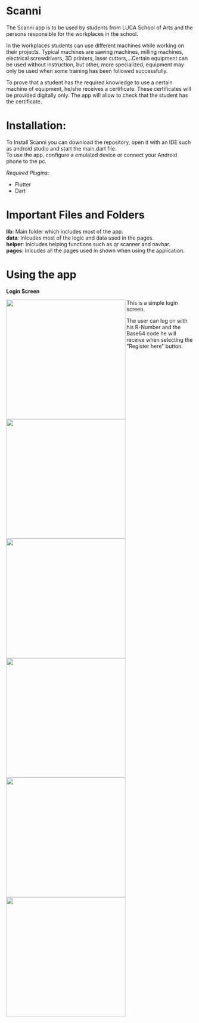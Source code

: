 # **Scanni**

The Scanni app is to be used by students from LUCA School of Arts and the persons 
responsible for the workplaces in the school.

In the workplaces students can use different machines while working on their projects. 
Typical machines are sawing machines, milling machines, electrical screwdrivers, 3D printers, 
laser cutters,…Certain equipment can be used without instruction, but other, more specialized, 
equipment may only be used when some training has been followed successfully.

To prove that a student has the required knowledge to use a certain machine of 
equipment, he/she receives a certificate. These certificates will be provided digitally only. The 
app will allow to check that the student has the certificate.

# **Installation**:  

To Install Scanni you can download the repository, open it with an IDE such as android studio and start the main.dart file.  
To use the app, configure a emulated device or connect your Android phone to the pc. 

*Required Plugins*: 
- Flutter  
- Dart  

# Important Files and Folders  

**lib**:  Main folder which includes most of the app.    
**data**:   Inlcudes most of the logic and data used in the pages.  
**helper**:   Inlcludes helping functions such as qr scanner and navbar.  
**pages**:    Inlcudes all the pages used in shown when using the application.  

# Using the app

**Login Screen**  

<img width ="320" heigth="640" align="left" src="https://user-images.githubusercontent.com/70316076/122654393-51cbdf80-d14b-11eb-8e7f-c99a9261881b.png">  
  
This is a simple login screen.  
  
   
The user can log on with his R-Number and the Base64 code he will receive when selecting the "Register here" button.


<img width ="320" heigth="640" align="left" src="https://user-images.githubusercontent.com/70316076/122654357-fe599180-d14a-11eb-9b0f-ce10df15051e.png">  

<img width ="320" heigth="640" align="left" src="https://user-images.githubusercontent.com/70316076/122654363-103b3480-d14b-11eb-8c05-3fb9fa1ba8b0.png">  

<img width ="320" heigth="640" align="left" src="https://user-images.githubusercontent.com/70316076/122654364-1af5c980-d14b-11eb-97bc-a382280c2ee6.png">  

<img width ="320" heigth="640" align="left" src="https://user-images.githubusercontent.com/70316076/122654370-29dc7c00-d14b-11eb-93e6-7e92e8e43ae9.png">  

<img width ="320" heigth="640" align="left" src="https://user-images.githubusercontent.com/70316076/122654381-34971100-d14b-11eb-849f-dd5606f6200b.png">  



